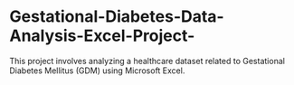 # Gestational-Diabetes-Data-Analysis-Excel-Project-
This project involves analyzing a healthcare dataset related to Gestational Diabetes Mellitus (GDM) using Microsoft Excel.

